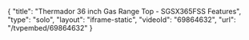 {
    "title": "Thermador 36 inch Gas Range Top - SGSX365FSS Features",
    "type": "solo",
    "layout": "iframe-static",
    "videoId": "69864632",
    "url": "\/tvpembed\/69864632"
}